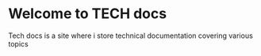 # Welcome to TECH docs

Tech docs is a site where i store technical documentation covering various topics